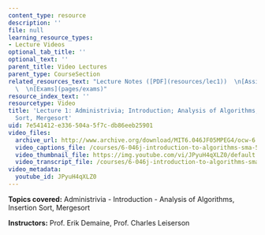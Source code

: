 ```yaml
---
content_type: resource
description: ''
file: null
learning_resource_types:
- Lecture Videos
optional_tab_title: ''
optional_text: ''
parent_title: Video Lectures
parent_type: CourseSection
related_resources_text: "Lecture Notes ([PDF](resources/lec1))  \n[Assignments](pages/assignments)\
  \  \n[Exams](pages/exams)"
resource_index_text: ''
resourcetype: Video
title: 'Lecture 1: Administrivia; Introduction; Analysis of Algorithms, Insertion
  Sort, Mergesort'
uid: 7e541412-e336-504a-5f7c-db86eeb25901
video_files:
  archive_url: http://www.archive.org/download/MIT6.046JF05MPEG4/ocw-6.046-07sep2005-220k.mp4
  video_captions_file: /courses/6-046j-introduction-to-algorithms-sma-5503-fall-2005/43e5201d4aaa53d1aa9936df63b7e23c_JPyuH4qXLZ0.vtt
  video_thumbnail_file: https://img.youtube.com/vi/JPyuH4qXLZ0/default.jpg
  video_transcript_file: /courses/6-046j-introduction-to-algorithms-sma-5503-fall-2005/94cf6fb7079c136007688ec709885626_JPyuH4qXLZ0.pdf
video_metadata:
  youtube_id: JPyuH4qXLZ0
---
```


**Topics covered:** Administrivia - Introduction - Analysis of Algorithms, Insertion Sort, Mergesort

**Instructors:** Prof. Erik Demaine, Prof. Charles Leiserson
